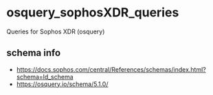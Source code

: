 # osquery_sophosXDR_queries
Queries for Sophos XDR (osquery)

## schema info
- https://docs.sophos.com/central/References/schemas/index.html?schema=ld_schema
- https://osquery.io/schema/5.1.0/
